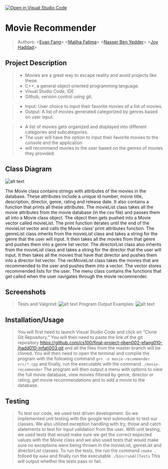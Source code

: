 [![Open in Visual Studio Code](https://classroom.github.com/assets/open-in-vscode-c66648af7eb3fe8bc4f294546bfd86ef473780cde1dea487d3c4ff354943c9ae.svg)](https://classroom.github.com/online_ide?assignment_repo_id=8878294&assignment_repo_type=AssignmentRepo)

#  Movie Recommender
 
 > Authors: \<[Evan Fang](https://github.com/evanzfang)\>
 >          \<[Maliha Fatima](https://github.com/mfatima1)\>
 >          \<[Nasser Ben Yedder](https://github.com/nasserben)\>
 >          \<[Joy Haddad](https://github.com/JoyHaddad)\>


## Project Description
 > * Movies are a great way to escape reality and avoid projects like these.
 > * C++, a general object oriented programming language.
 > * Visual Studio Code, IDE
 > * Github, version control using git.

 > * Input: User choice to input their favorite movies of a list of movies. 
 > * Output: A list of movies generated categorized by genres based on user input.

 > * A list of movies gets organized and displayed into different categories and subcategories. 
 > * The user will have the option to input their favorite movies to the console and the application 
 > * will recommend movies to the user based on the genres of movies they provided.

## Class Diagram
![alt text](https://cdn.discordapp.com/attachments/1024073313024217178/1047261973512994866/Movie-Rec-Class-Diagram.jpg)

The Movie class contains strings with attributes of the movies in the database. These attributes include a unique id number, movie title, description, director, genre, rating and release date. It also contains a function that prints all these attributes. The movieList class takes all the movie attributes from the movie database (in the csv file) and passes them all into a Movie class object. The object then gets pushed into a Movie vector called movieList. The print function iterates until the end of the movieList vector and calls the Movie class’ print attributes function. The genreList class inherits from the movieList class and takes a string for the genre that the user will input. It then takes all the movies from that genre and pushes them into a genre list vector. The directorList class also inherits from the movieList class and takes a string for the director that the user will input. It then takes all the movies that have that director and pushes them into a director list vector. The recMovieList class takes the movies that are recommended to the user and pushes them into a vector. The vector stores recommended lists for the user. The menu class contains the functions that get called when the user navigates through the movie recommender. 
 
 ## Screenshots
 >Tests and Valgrind:
 ![alt text](https://cdn.discordapp.com/attachments/1024073313024217178/1047268992097714186/tests.png)
 >Program Output Examples:
 ![alt text](https://cdn.discordapp.com/attachments/1024073313024217178/1047271412215337071/input-output.png)
 ## Installation/Usage
 > You will first need to launch Visual Studio Code and click on “Clone Git Repository.” You will then need to paste the link of the git repository <https://github.com/cs100/final-project-nben002-efang010-jhadd010-mfati003.git> and all the files from the master branch will be cloned. You will then need to open the terminal and compile the program with the following command ```g++ -o movie-recommender src/*.cpp``` and finally, run the executable with the command ```./movie-recommender``` The program will then output a menu with options to view the full movie database, view movies filtered by genre, director or rating, get movie recommendations and to add a movie to the database.
 

 ## Testing
 > To test our code, we used test driven development. So we implemented unit testing with the google test submodule to test our classes. We also utilized exception handling with try, throw and catch statements to test for input validation from the user. With unit testing, we used tests that would make sure we get the correct expected values with the Movie class and we also used tests that would make sure no exceptions were being thrown in the movieList, genreList and directorList classes. To run the tests, the run the command ```cmake .``` folloed by ```make``` and finally run the executable ```./bin/runAllTests``` This will output whether the tests pass or fail.
 
 
